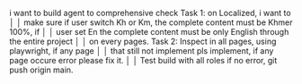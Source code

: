 i want to build agent to comprehensive check Task 1: on Localized, i want to      │
│   make sure if user switch Kh or Km, the complete content must be Khmer 100%, if    │
│   user set En the complete content must be only English through the entire project  │
│   on every pages. Task 2: Inspect in all pages, using playwright, if any page       │
│   that still not implement pls implement, if any page occure error please fix it.   │
│   Test build with all roles if no error, git push origin main.      